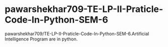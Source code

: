 # pawarshekhar709-TE-LP-II-Praticle-Code-In-Python-SEM-6
pawarshekhar709/TE-LP-II-Praticle-Code-In-Python-SEM-6.Artificial Intelligence Program are in python.
